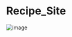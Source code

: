 # Recipe_Site

![image](https://user-images.githubusercontent.com/61495341/204888877-f3ef4fdb-1d04-4faa-84d0-83e551e10dc7.png)

